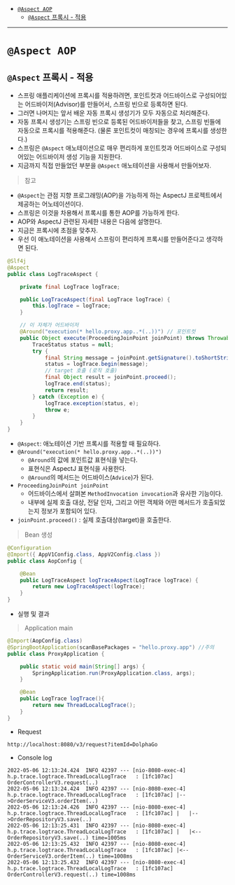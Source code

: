 - [`@Aspect AOP`](#aspect-aop)
  - [`@Aspect` 프록시 - 적용](#aspect-프록시---적용)

---

# `@Aspect AOP`

## `@Aspect` 프록시 - 적용

- 스프링 애플리케이션에 프록시를 적용하려면, 포인트컷과 어드바이스로 구성되어있는 어드바이저(Advisor)를 만들어서, 스프링 빈으로 등록하면 된다.
- 그러면 나머지는 앞서 배운 자동 프록시 생성기가 모두 자동으로 처리해준다.
- 자동 프록시 생성기는 스프링 빈으로 등록된 어드바이저들을 찾고, 스프링 빈들에 자동으로 프록시를 적용해준다. (물론 포인트컷이 매칭되는 경우에 프록시를 생성한다.)
- 스프링은 `@Aspect` 애노테이션으로 매우 편리하게 포인트컷과 어드바이스로 구성되어있는 어드바이저 생성 기능을 지원한다.
- 지금까지 직접 만들었던 부분을 `@Aspect` 애노테이션을 사용해서 만들어보자.

> 참고

- `@Aspect`는 관점 지향 프로그래밍(AOP)을 가능하게 하는 AspectJ 프로젝트에서 제공하는 어노테이션이다.
- 스프링은 이것을 차용해서 프록시를 통한 AOP를 가능하게 한다.
- AOP와 AspectJ 관련된 자세한 내용은 다음에 설명한다.
- 지금은 프록시에 초점을 맞추자.
- 우선 이 애노테이션을 사용해서 스프링이 편리하게 프록시를 만들어준다고 생각하면 된다.

```java
@Slf4j
@Aspect
public class LogTraceAspect {

    private final LogTrace logTrace;

    public LogTraceAspect(final LogTrace logTrace) {
        this.logTrace = logTrace;
    }

    // 이 자체가 어드바이저
    @Around("execution(* hello.proxy.app..*(..))") // 포인트컷
    public Object execute(ProceedingJoinPoint joinPoint) throws Throwable { // 어드바이스(로직)
        TraceStatus status = null;
        try {
            final String message = joinPoint.getSignature().toShortString();
            status = logTrace.begin(message);
            // target 호출 (로직 호출)
            final Object result = joinPoint.proceed();
            logTrace.end(status);
            return result;
        } catch (Exception e) {
            logTrace.exception(status, e);
            throw e;
        }
    }
}
```

- `@Aspect`: 애노테이션 기반 프록시를 적용할 때 필요하다.
- `@Around("execution(* hello.proxy.app..*(..))")`
  - `@Around`의 값에 포인트값 표현식을 넣는다.
  - 표현식은 AspectJ 표현식을 사용한다.
  - `@Around`의 메서드는 어드바이스(`Advice`)가 된다.
- `ProceedingJoinPoint joinPoint`
  - 어드바이스에서 살펴본 `MethodInvocation invocation`과 유사한 기능이다.
  - 내부에 실제 호출 대상, 전달 인자, 그리고 어떤 객체와 어떤 메서드가 호출되었는지 정보가 포함되어 있다.
- `joinPoint.proceed()` : 실제 호출대상(target)을 호출한다.

> Bean 생성

```java
@Configuration
@Import({ AppV1Config.class, AppV2Config.class })
public class AopConfig {

    @Bean
    public LogTraceAspect logTraceAspect(LogTrace logTrace) {
        return new LogTraceAspect(logTrace);
    }
}
```

- 실행 및 결과

> Application main

```java
@Import(AopConfig.class)
@SpringBootApplication(scanBasePackages = "hello.proxy.app") //주의
public class ProxyApplication {

	public static void main(String[] args) {
		SpringApplication.run(ProxyApplication.class, args);
	}

	@Bean
	public LogTrace logTrace(){
		return new ThreadLocalLogTrace();
	}
}
```

- Request

```
http://localhost:8080/v3/request?itemId=DolphaGo
```

- Console log
```log
2022-05-06 12:13:24.424  INFO 42397 --- [nio-8080-exec-4] h.p.trace.logtrace.ThreadLocalLogTrace   : [1fc107ac] OrderControllerV3.request(..)
2022-05-06 12:13:24.424  INFO 42397 --- [nio-8080-exec-4] h.p.trace.logtrace.ThreadLocalLogTrace   : [1fc107ac] |-->OrderServiceV3.orderItem(..)
2022-05-06 12:13:24.426  INFO 42397 --- [nio-8080-exec-4] h.p.trace.logtrace.ThreadLocalLogTrace   : [1fc107ac] |   |-->OrderRepositoryV3.save(..)
2022-05-06 12:13:25.431  INFO 42397 --- [nio-8080-exec-4] h.p.trace.logtrace.ThreadLocalLogTrace   : [1fc107ac] |   |<--OrderRepositoryV3.save(..) time=1005ms
2022-05-06 12:13:25.432  INFO 42397 --- [nio-8080-exec-4] h.p.trace.logtrace.ThreadLocalLogTrace   : [1fc107ac] |<--OrderServiceV3.orderItem(..) time=1008ms
2022-05-06 12:13:25.432  INFO 42397 --- [nio-8080-exec-4] h.p.trace.logtrace.ThreadLocalLogTrace   : [1fc107ac] OrderControllerV3.request(..) time=1008ms
```